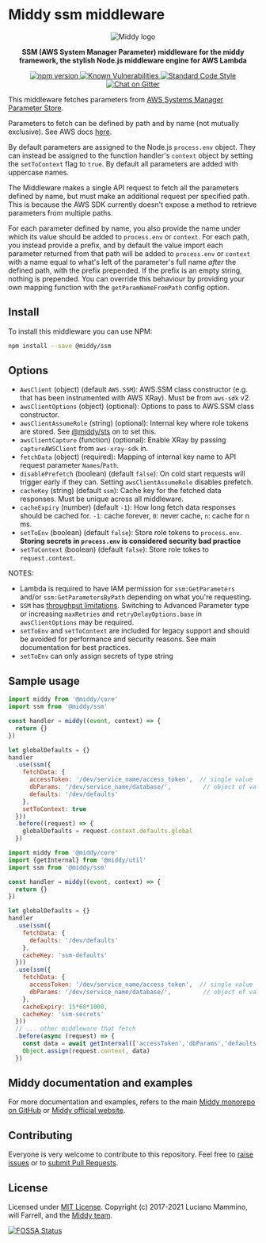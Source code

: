 # Middy ssm middleware

<div align="center">
  <img alt="Middy logo" src="https://raw.githubusercontent.com/middyjs/middy/main/docs/img/middy-logo.png"/>
</div>

<div align="center">
  <p><strong>SSM (AWS System Manager Parameter) middleware for the middy framework, the stylish Node.js middleware engine for AWS Lambda</strong></p>
</div>

<div align="center">
<p>
  <a href="http://badge.fury.io/js/%40middy%2Fssm">
    <img src="https://badge.fury.io/js/%40middy%2Fssm.svg" alt="npm version" style="max-width:100%;">
  </a>
  <a href="https://snyk.io/test/github/middyjs/middy">
    <img src="https://snyk.io/test/github/middyjs/middy/badge.svg" alt="Known Vulnerabilities" data-canonical-src="https://snyk.io/test/github/middyjs/middy" style="max-width:100%;">
  </a>
  <a href="https://standardjs.com/">
    <img src="https://img.shields.io/badge/code_style-standard-brightgreen.svg" alt="Standard Code Style"  style="max-width:100%;">
  </a>
  <a href="https://gitter.im/middyjs/Lobby">
    <img src="https://badges.gitter.im/gitterHQ/gitter.svg" alt="Chat on Gitter"  style="max-width:100%;">
  </a>
</p>
</div>

This middleware fetches parameters from [AWS Systems Manager Parameter Store](https://docs.aws.amazon.com/systems-manager/latest/userguide/systems-manager-paramstore.html).

Parameters to fetch can be defined by path and by name (not mutually exclusive). See AWS docs [here](https://aws.amazon.com/blogs/mt/organize-parameters-by-hierarchy-tags-or-amazon-cloudwatch-events-with-amazon-ec2-systems-manager-parameter-store/).

By default parameters are assigned to the Node.js `process.env` object. They can instead be assigned to the function handler's `context` object by setting the `setToContext` flag to `true`. By default all parameters are added with uppercase names.

The Middleware makes a single API request to fetch all the parameters defined by name, but must make an additional request per specified path. This is because the AWS SDK currently doesn't expose a method to retrieve parameters from multiple paths.

For each parameter defined by name, you also provide the name under which its value should be added to `process.env` or `context`. For each path, you instead provide a prefix, and by default the value import each parameter returned from that path will be added to `process.env` or `context` with a name equal to what's left of the parameter's full name _after_ the defined path, with the prefix prepended. If the prefix is an empty string, nothing is prepended. You can override this behaviour by providing your own mapping function with the `getParamNameFromPath` config option.


## Install

To install this middleware you can use NPM:

```bash
npm install --save @middy/ssm
```


## Options

- `AwsClient` (object) (default `AWS.SSM`): AWS.SSM class constructor (e.g. that has been instrumented with AWS XRay). Must be from `aws-sdk` v2.
- `awsClientOptions` (object) (optional): Options to pass to AWS.SSM class constructor.
- `awsClientAssumeRole` (string) (optional): Internal key where role tokens are stored. See [@middy/sts](/packages/sts/README.md) on to set this.
- `awsClientCapture` (function) (optional): Enable XRay by passing `captureAWSClient` from `aws-xray-sdk` in.
- `fetchData` (object) (required): Mapping of internal key name to API request parameter `Names`/`Path`.
- `disablePrefetch` (boolean) (default `false`): On cold start requests will trigger early if they can. Setting `awsClientAssumeRole` disables prefetch.
- `cacheKey` (string) (default `ssm`): Cache key for the fetched data responses. Must be unique across all middleware.
- `cacheExpiry` (number) (default `-1`): How long fetch data responses should be cached for. `-1`: cache forever, `0`: never cache, `n`: cache for n ms.
- `setToEnv` (boolean) (default `false`): Store role tokens to `process.env`. **Storing secrets in `process.env` is considered security bad practice**
- `setToContext` (boolean) (default `false`): Store role tokes to `request.context`.

NOTES:
- Lambda is required to have IAM permission for `ssm:GetParameters` and/or `ssm:GetParametersByPath` depending on what you're requesting.
- `SSM` has [throughput limitations](https://docs.aws.amazon.com/general/latest/gr/ssm.html). Switching to Advanced Parameter type or increasing `maxRetries` and `retryDelayOptions.base` in `awsClientOptions` may be required.
- `setToEnv` and `setToContext` are included for legacy support and should be avoided for performance and security reasons. See main documentation for best practices.
- `setToEnv` can only assign secrets of type string

## Sample usage

```javascript
import middy from '@middy/core'
import ssm from '@middy/ssm'

const handler = middy((event, context) => {
  return {}
})

let globalDefaults = {}
handler
  .use(ssm({
    fetchData: {
      accessToken: '/dev/service_name/access_token',  // single value
      dbParams: '/dev/service_name/database/',         // object of values, key for each path
      defaults: '/dev/defaults'
    },
    setToContext: true
  }))
  .before((request) => {
    globalDefaults = request.context.defaults.global
  })
```

```javascript
import middy from '@middy/core'
import {getInternal} from '@middy/util'
import ssm from '@middy/ssm'

const handler = middy((event, context) => {
  return {}
})

let globalDefaults = {}
handler
  .use(ssm({
    fetchData: {
      defaults: '/dev/defaults'
    },
    cacheKey: 'ssm-defaults'
  }))
  .use(ssm({
    fetchData: {
      accessToken: '/dev/service_name/access_token',  // single value
      dbParams: '/dev/service_name/database/',         // object of values, key for each path
    },
    cacheExpiry: 15*60*1000,
    cacheKey: 'ssm-secrets'
  }))
  // ... other middleware that fetch
  .before(async (request) => {
    const data = await getInternal(['accessToken','dbParams','defaults'], request)
    Object.assign(request.context, data)
  })
```


## Middy documentation and examples

For more documentation and examples, refers to the main [Middy monorepo on GitHub](https://github.com/middyjs/middy) or [Middy official website](https://middy.js.org).


## Contributing

Everyone is very welcome to contribute to this repository. Feel free to [raise issues](https://github.com/middyjs/middy/issues) or to [submit Pull Requests](https://github.com/middyjs/middy/pulls).


## License

Licensed under [MIT License](LICENSE). Copyright (c) 2017-2021 Luciano Mammino, will Farrell, and the [Middy team](https://github.com/middyjs/middy/graphs/contributors).

<a href="https://app.fossa.io/projects/git%2Bgithub.com%2Fmiddyjs%2Fmiddy?ref=badge_large">
  <img src="https://app.fossa.io/api/projects/git%2Bgithub.com%2Fmiddyjs%2Fmiddy.svg?type=large" alt="FOSSA Status"  style="max-width:100%;">
</a>
